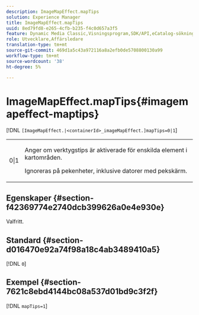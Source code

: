 ```yaml
---
description: ImageMapEffect.mapTips
solution: Experience Manager
title: ImageMapEffect.mapTips
uuid: 8ed79fd8-e265-4cfb-b235-f4c0d657a3f5
feature: Dynamic Media Classic,Visningsprogram,SDK/API,eCatalog-sökning
role: Utvecklare,Affärsledare
translation-type: tm+mt
source-git-commit: 469d1a5c43a972116a8a2efb0de5708800130a99
workflow-type: tm+mt
source-wordcount: '38'
ht-degree: 5%

---
```



# ImageMapEffect.mapTips{#imagemapeffect-maptips}

[!DNL `[ImageMapEffect.|<containerId>_imageMapEffect.]mapTips=0|1`]

<table id="table_3DBC5A70C9264CECA1CB3D1D08CEDF31"> 
 <tbody> 
  <tr> 
   <td colname="col1"> <p><span class="codeph"> 0|1</span> </p> </td> 
   <td colname="col2"> <p> Anger om verktygstips är aktiverade för enskilda element i kartområden. </p> <p> Ignoreras på pekenheter, inklusive datorer med pekskärm. </p> </td> 
  </tr> 
 </tbody> 
</table>

## Egenskaper {#section-f42369774e2740dcb399626a0e4e930e}

Valfritt.

## Standard {#section-d016470e92a74f98a18c4ab3489410a5}

[!DNL `0`]

## Exempel {#section-7621c8ebd4144bc08a537d01bd9c3f2f}

[!DNL `mapTips=1`]
